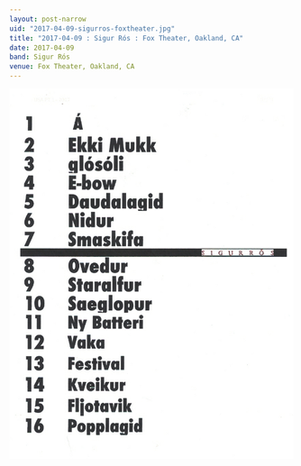 ```yaml
---
layout: post-narrow
uid: "2017-04-09-sigurros-foxtheater.jpg"
title: "2017-04-09 : Sigur Rós : Fox Theater, Oakland, CA"
date: 2017-04-09
band: Sigur Rós
venue: Fox Theater, Oakland, CA
---
```


<div class="showcase">
  <img src="/img/2017/04/20170409-SigurRos-FoxTheater.jpg" alt="2017-04-09-sigurros-foxtheater.jpg">
</div>

